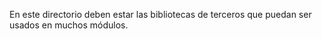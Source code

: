 En este directorio deben estar las bibliotecas de terceros que puedan ser usados
en muchos módulos.
